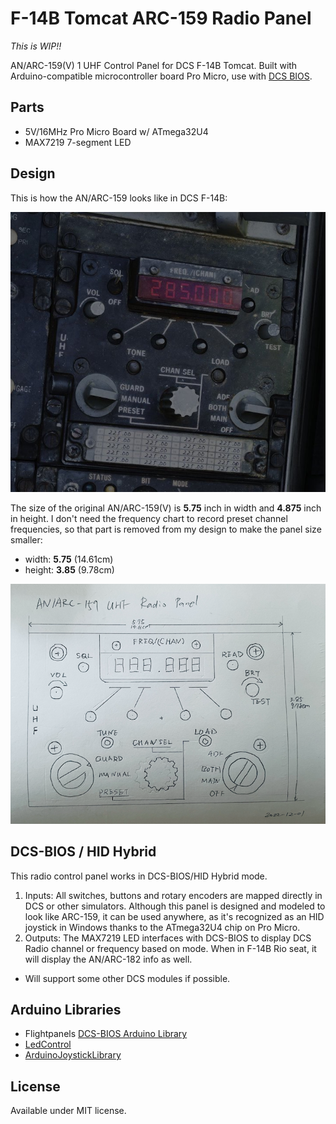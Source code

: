 # F-14B Tomcat ARC-159 Radio Panel

*This is WIP!!*

AN/ARC-159(V) 1 UHF Control Panel for DCS F-14B Tomcat. Built with Arduino-compatible microcontroller board Pro Micro, use with [DCS BIOS](https://github.com/dcs-bios/dcs-bios).

## Parts

* 5V/16MHz Pro Micro Board w/ ATmega32U4
* MAX7219 7-segment LED

## Design

This is how the AN/ARC-159 looks like in DCS F-14B:

![arc-159 in DCS](assets/arc-159.jpg)

The size of the original AN/ARC-159(V) is **5.75** inch in width and **4.875** inch in height. I don't need the frequency chart to record preset channel frequencies, so that part is removed from my design to make the panel size smaller:

* width: **5.75** (14.61cm)
* height: **3.85** (9.78cm)

![Panel Design](assets/design.png)

## DCS-BIOS / HID Hybrid

This radio control panel works in DCS-BIOS/HID Hybrid mode.

1. Inputs: All switches, buttons and rotary encoders are mapped directly in DCS or other simulators. Although this panel is designed and modeled to look like ARC-159,
it can be used anywhere, as it's recognized as an HID joystick in Windows thanks to the ATmega32U4 chip on Pro Micro.
1. Outputs: The MAX7219 LED interfaces with DCS-BIOS to display DCS Radio channel or frequency based on mode. When in F-14B Rio seat, it will display the AN/ARC-182 info as well.
  * Will support some other DCS modules if possible.

## Arduino Libraries

* Flightpanels [DCS-BIOS Arduino Library](https://github.com/DCSFlightpanels/dcs-bios-arduino-library)
* [LedControl](https://github.com/wayoda/LedControl)
* [ArduinoJoystickLibrary](https://github.com/MHeironimus/ArduinoJoystickLibrary)

## License

Available under MIT license.
